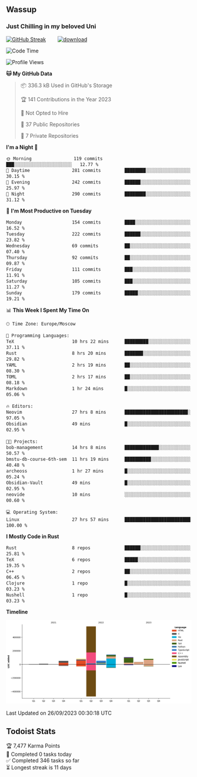 ## Wassup 
### Just Chilling in my beloved Uni 

<!--
-->

[![GitHub Streak](http://github-readme-streak-stats.herokuapp.com?user=archeoss&theme=shades-of-purple&hide_border=true&date_format=j%20M%5B%20Y%5D)](https://git.io/streak-stats)&nbsp;&nbsp;&nbsp;&nbsp;&nbsp;&nbsp;&nbsp;&nbsp;[![download](https://user-images.githubusercontent.com/68448737/147796309-d8b65b1d-4dde-40d9-b03a-2b42aaa6cd43.jpeg)
](http://bmstu.ru/)

<!--START_SECTION:waka-->
![Code Time](http://img.shields.io/badge/Code%20Time-1%2C790%20hrs%2043%20mins-blue)

![Profile Views](http://img.shields.io/badge/Profile%20Views-6-blue)

**🐱 My GitHub Data** 

> 📦 336.3 kB Used in GitHub's Storage 
 > 
> 🏆 141 Contributions in the Year 2023
 > 
> 🚫 Not Opted to Hire
 > 
> 📜 37 Public Repositories 
 > 
> 🔑 7 Private Repositories 
 > 
**I'm a Night 🦉** 

```text
🌞 Morning                119 commits         ███░░░░░░░░░░░░░░░░░░░░░░   12.77 % 
🌆 Daytime                281 commits         ████████░░░░░░░░░░░░░░░░░   30.15 % 
🌃 Evening                242 commits         ██████░░░░░░░░░░░░░░░░░░░   25.97 % 
🌙 Night                  290 commits         ████████░░░░░░░░░░░░░░░░░   31.12 % 
```
📅 **I'm Most Productive on Tuesday** 

```text
Monday                   154 commits         ████░░░░░░░░░░░░░░░░░░░░░   16.52 % 
Tuesday                  222 commits         ██████░░░░░░░░░░░░░░░░░░░   23.82 % 
Wednesday                69 commits          ██░░░░░░░░░░░░░░░░░░░░░░░   07.40 % 
Thursday                 92 commits          ██░░░░░░░░░░░░░░░░░░░░░░░   09.87 % 
Friday                   111 commits         ███░░░░░░░░░░░░░░░░░░░░░░   11.91 % 
Saturday                 105 commits         ███░░░░░░░░░░░░░░░░░░░░░░   11.27 % 
Sunday                   179 commits         █████░░░░░░░░░░░░░░░░░░░░   19.21 % 
```


📊 **This Week I Spent My Time On** 

```text
🕑︎ Time Zone: Europe/Moscow

💬 Programming Languages: 
TeX                      10 hrs 22 mins      █████████░░░░░░░░░░░░░░░░   37.11 % 
Rust                     8 hrs 20 mins       ███████░░░░░░░░░░░░░░░░░░   29.82 % 
YAML                     2 hrs 19 mins       ██░░░░░░░░░░░░░░░░░░░░░░░   08.30 % 
TOML                     2 hrs 17 mins       ██░░░░░░░░░░░░░░░░░░░░░░░   08.18 % 
Markdown                 1 hr 24 mins        █░░░░░░░░░░░░░░░░░░░░░░░░   05.06 % 

🔥 Editors: 
Neovim                   27 hrs 8 mins       ████████████████████████░   97.05 % 
Obsidian                 49 mins             █░░░░░░░░░░░░░░░░░░░░░░░░   02.95 % 

🐱‍💻 Projects: 
bob-management           14 hrs 8 mins       █████████████░░░░░░░░░░░░   50.57 % 
bmstu-db-course-6th-sem  11 hrs 19 mins      ██████████░░░░░░░░░░░░░░░   40.48 % 
archeoss                 1 hr 27 mins        █░░░░░░░░░░░░░░░░░░░░░░░░   05.24 % 
Obsidian-Vault           49 mins             █░░░░░░░░░░░░░░░░░░░░░░░░   02.95 % 
neovide                  10 mins             ░░░░░░░░░░░░░░░░░░░░░░░░░   00.60 % 

💻 Operating System: 
Linux                    27 hrs 57 mins      █████████████████████████   100.00 % 
```

**I Mostly Code in Rust** 

```text
Rust                     8 repos             ██████░░░░░░░░░░░░░░░░░░░   25.81 % 
TeX                      6 repos             █████░░░░░░░░░░░░░░░░░░░░   19.35 % 
C++                      2 repos             ██░░░░░░░░░░░░░░░░░░░░░░░   06.45 % 
Clojure                  1 repo              █░░░░░░░░░░░░░░░░░░░░░░░░   03.23 % 
Nushell                  1 repo              █░░░░░░░░░░░░░░░░░░░░░░░░   03.23 % 
```



**Timeline**

![Lines of Code chart](https://raw.githubusercontent.com/archeoss/archeoss/master/assets/bar_graph.png)


 Last Updated on 26/09/2023 00:30:18 UTC
<!--END_SECTION:waka-->

## Todoist Stats

<!-- TODO-IST:START -->
🏆  7,477 Karma Points           
🌸  Completed 0 tasks today           
✅  Completed 346 tasks so far           
⏳  Longest streak is 11 days
<!-- TODO-IST:END -->
